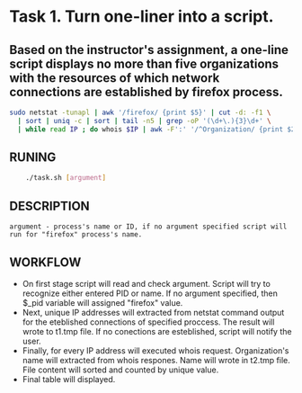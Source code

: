 # Task 1. Turn one-liner into a script.
## Based on the instructor's assignment, a one-line script displays no more than five organizations with the resources of which network connections are established by firefox process.
```sh
sudo netstat -tunapl | awk '/firefox/ {print $5}' | cut -d: -f1 \
  | sort | uniq -c | sort | tail -n5 | grep -oP '(\d+\.){3}\d+' \
  | while read IP ; do whois $IP | awk -F':' '/^Organization/ {print $2}' ; done
```


## RUNING
```sh
	./task.sh [argument]
```


## DESCRIPTION
	argument - process's name or ID, if no argument specified script will run for "firefox" process's name.

## WORKFLOW
* On first stage script will read and check argument. Script will try to recognize either entered PID or name. If no argument specified, then $_pid variable will assigned "firefox" value.
* Next, unique IP addresses will extracted from netstat command output for the eteblished connections of specified proccess. The result will wrote to t1.tmp file.
If no conections are esteblished, script will notify the user. 
* Finally, for every IP address will executed whois request. Organization's name will extracted from whois respones. Name will wrote in t2.tmp file. File content will sorted and counted by unique value.
* Final table will displayed.
